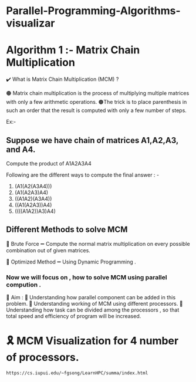 # Parallel-Programming-Algorithms-visualizar

# Algorithm 1 :- Matrix Chain Multiplication


 ✔️ What is Matrix Chain Multiplication (MCM) ? 

   🟠 Matrix chain multiplication is the process of multiplying multiple matrices with only a few     arithmetic operations.
   🟠The trick is to place parenthesis in such an order that the result is computed with only a few number of steps.


   Ex:-
   ## Suppose we have chain of matrices A1,A2,A3, and A4.

   Compute the product of A1A2A3A4

   Following are the different ways to compute the final answer : -

   1) (A1(A2(A3A4)))
   2) (A1(A2A3)A4)
   3) ((A1A2)(A3A4))
   4) ((A1(A2A3))A4)
   5) ((((A1A2))A3)A4)


  ## Different Methods to solve MCM
   📌 Brute Force ➖ Compute the normal matrix multiplication on every possible combination out of given matrices.


    
   📌 Optimized Method ➖ Using Dynamic Programming . 




   ### Now we will focus on , how to solve MCM using parallel compution . 

   🔲 Aim : 
    📌 Understanding how parallel component can be added in this problem.
    📌 Understanding working of MCM using different processors.
    📌 Understanding how task can be divided among the processors , so that total speed and efficiency of program will be increased.




   # 🎗️ MCM Visualization for 4 number of processors.
    https://cs.iupui.edu/~fgsong/LearnHPC/summa/index.html





